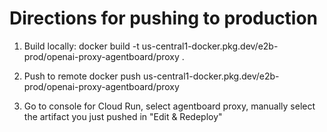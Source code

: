 # Directions for pushing to production

1. Build locally:
docker build -t us-central1-docker.pkg.dev/e2b-prod/openai-proxy-agentboard/proxy .

2. Push to remote
docker push us-central1-docker.pkg.dev/e2b-prod/openai-proxy-agentboard/proxy                   

3. Go to console for Cloud Run, select agentboard proxy, manually select the artifact you just pushed in "Edit & Redeploy"